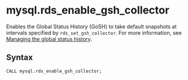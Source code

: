 # mysql\.rds\_enable\_gsh\_collector<a name="mysql_rds_enable_gsh_collector"></a>

Enables the Global Status History \(GoSH\) to take default snapshots at intervals specified by `rds_set_gsh_collector`\. For more information, see [Managing the global status history](Appendix.MySQL.CommonDBATasks.md#Appendix.MySQL.CommonDBATasks.GoSH)\.

## Syntax<a name="mysql_rds_enable_gsh_collector-syntax"></a>

```
CALL mysql.rds_enable_gsh_collector;
```